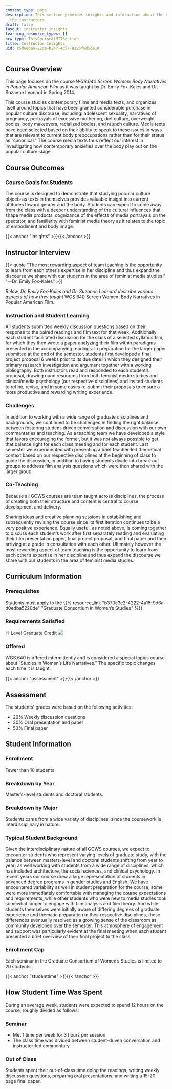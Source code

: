 ```yaml
---
content_type: page
description: This section provides insights and information about the course from
  the instructors.
draft: false
layout: instructor_insights
learning_resource_types: []
ocw_type: ThisCourseAtMITSection
title: Instructor Insights
uid: c5d6eba6-22de-b247-4d57-9295f8d5de10
---
```

## Course Overview

This page focuses on the course _WGS.640 Screen Women: Body Narratives in Popular American Film_ as it was taught by Dr. Emily Fox-Kales and Dr. Suzanne Leonard in Spring 2014.

This course studies contemporary films and media texts, and organizes itself around topics that have been granted considerable purchase in popular culture discourse, including: adolescent sexuality, narratives of pregnancy, portrayals of excessive mothering, diet culture, overweight bodies, body makeovers, racialized bodies, and raunch culture. Media texts have been selected based on their ability to speak to these issues in ways that are relevant to current body preoccupations rather than for their status as “canonical.” The course media texts thus reflect our interest in investigating how contemporary anxieties over the body play out on the popular culture stage.

## Course Outcomes

### Course Goals for Students

The course is designed to demonstrate that studying popular culture objects as texts in themselves provides valuable insight into current attitudes toward gender and the body. Students can expect to come away from the class with a deeper understanding of the cultural influences that shape media products, cognizance of the effects of media portrayals on the spectator, and familiarity with feminist media theory as it relates to the topic of embodiment and body image.

{{< anchor "insights" >}}{{< /anchor >}}

## Instructor Interview

{{< quote "The most rewarding aspect of team teaching is the opportunity to learn from each other’s expertise in her discipline and thus expand the discourse we share with our students in the area of feminist media studies." "—Dr.&nbsp;Emily Fox-Kales" >}}

_Below, Dr. Emily Fox-Kales and Dr. Suzanne Leonard describe various aspects of how they taught_ WGS.640 Screen Women: Body Narratives in Popular American Film.

### Instruction and Student Learning

All students submitted weekly discussion questions based on their response to the paired readings and film text for that week. Additionally each student facilitated discussion for the class of a selected syllabus film, for which they then wrote a paper analyzing their film within paradigms presented in the accompanying readings. In preparation for the larger paper submitted at the end of the semester, students first developed a final project proposal 6 weeks prior to its due date in which they designed their primary research investigation and argument together with a working bibliography. Both instructors read and responded to each student’s proposal, drawing upon resources from both feminist media studies and clinical/media psychology (our respective disciplines) and invited students to refine, revise, and in some cases re-submit their proposals to ensure a more productive and rewarding writing experience.

### Challenges

In addition to working with a wide range of graduate disciplines and backgrounds, we continued to be challenged in finding the right balance between fostering student-driven conversation and discussion with our own commentaries and teaching. As a teaching team we have developed a style that favors encouraging the former, but it was not always possible to get that balance right for each class meeting and for each student. Last semester we experimented with presenting a brief teacher-led theoretical context based on our respective disciplines at the beginning of class to guide the discussion, in addition to having students divide into break-out groups to address film analysis questions which were then shared with the larger group.

### Co-Teaching

Because all GCWS courses are team taught across disciplines, the process of creating both their structure and content is central to course development and delivery.

Sharing ideas and creative planning sessions in establishing and subsequently revising the course since its first iteration continues to be a very positive experience. Equally useful, as noted above, is coming together to discuss each student’s work after first separately reading and evaluating their film presentation paper, final project proposal, and final paper and then arriving at a grade in consultation with each other. Ultimately however the most rewarding aspect of team teaching is the opportunity to learn from each other’s expertise in her discipline and thus expand the discourse we share with our students in the area of feminist media studies.

## Curriculum Information

### Prerequisites

Students must apply to the {{% resource_link "b370c3c2-4222-4a15-9d6a-d0edba5220de" "Graduate Consortium in Women’s Studies" %}}.

### Requirements Satisfied

H-Level Graduate Credit ![](/images/educator/icon-question-hlevel.png)

### Offered

WGS.640 is offered intermittently and is considered a special topics course about “Studies in Women’s Life Narratives.” The specific topic changes each time it is taught.

{{< anchor "assessment" >}}{{< /anchor >}}

## Assessment

The students' grades were based on the following activities:

- 20% Weekly discussion questions
- 30% Oral presentation and paper
- 50% Final paper

## Student Information

### Enrollment

Fewer than 10 students

### Breakdown by Year

Master’s-level students and doctoral students.

### Breakdown by Major

Students came from a wide variety of disciplines, since the coursework is interdisciplinary in nature.

### Typical Student Background

Given the interdisciplinary nature of all GCWS courses, we expect to encounter students who represent varying levels of graduate study, with the balance between masters-level and doctoral students shifting from year to year; as well working with students from a wide range of disciplines, which has included architecture, the social sciences, and clinical psychology. In recent years our course drew a large representation of students in advanced degree programs in gender studies and English. We have encountered variability as well in student preparation for the course; some were more immediately comfortable with managing the course expectations and requirements, while other students who were new to media studies took somewhat longer to engage with film analysis and film theory. And while students themselves were initially aware of differing degrees of graduate experience and thematic preparation in their respective disciplines, these differences eventually resolved as a growing sense of the classroom as community developed over the semester. This atmosphere of engagement and support was particularly evident at the final meeting when each student presented a brief overview of their final project to the class.

### Enrollment Cap

Each seminar in the Graduate Consortium of Women’s Studies is limited to 20 students.

{{< anchor "studenttime" >}}{{< /anchor >}}

## How Student Time Was Spent

During an average week, students were expected to spend 12 hours on the course, roughly divided as follows:

### Seminar

- Met 1 time per week for 3 hours per session.
- The class time was divided between student-driven conversation and instructor-led commentary.

### Out of Class

Students spent their out-of-class time doing the readings, writing weekly discussion questions, preparing oral presentations, and writing a 15-20 page final paper.